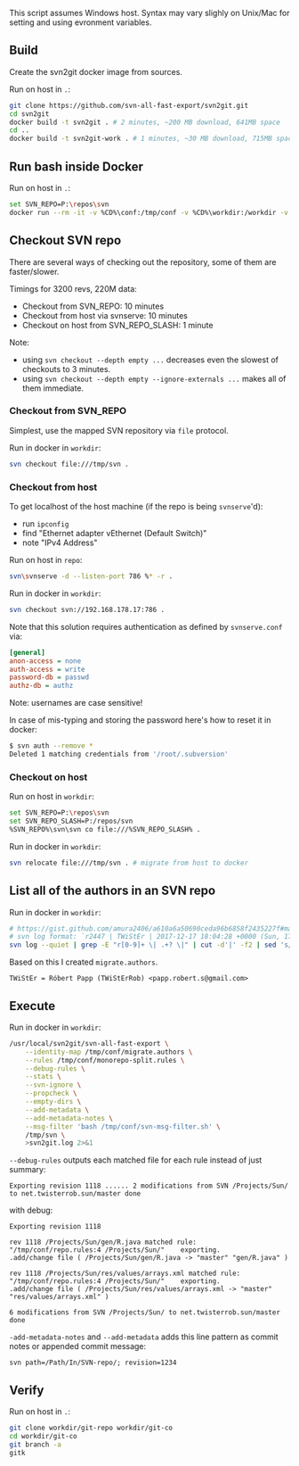 This script assumes Windows host. Syntax may vary slighly on Unix/Mac for setting and using evronment variables.

## Build
Create the svn2git docker image from sources.

Run on host in `.`:
```bash
git clone https://github.com/svn-all-fast-export/svn2git.git
cd svn2git
docker build -t svn2git . # 2 minutes, ~200 MB download, 641MB space
cd ..
docker build -t svn2git-work . # 1 minutes, ~30 MB download, 715MB space
```

## Run bash inside Docker
Run on host in `.`:
```bash
set SVN_REPO=P:\repos\svn
docker run --rm -it -v %CD%\conf:/tmp/conf -v %CD%\workdir:/workdir -v %SVN_REPO%:/tmp/svn svn2git-work bash
```

## Checkout SVN repo
There are several ways of checking out the repository, some of them are faster/slower.

Timings for 3200 revs, 220M data:
 * Checkout from SVN_REPO: 10 minutes
 * Checkout from host via svnserve: 10 minutes
 * Checkout on host from SVN_REPO_SLASH: 1 minute

Note:
 * using `svn checkout --depth empty ...` decreases even the slowest of checkouts to 3 minutes.
 * using `svn checkout --depth empty --ignore-externals ...` makes all of them immediate.

### Checkout from SVN_REPO
Simplest, use the mapped SVN repository via `file` protocol.

Run in docker in `workdir`:
```bash
svn checkout file:///tmp/svn .
```

### Checkout from host
To get localhost of the host machine (if the repo is being `svnserve`'d):
 * run `ipconfig`
 * find "Ethernet adapter vEthernet (Default Switch)"
 * note "IPv4 Address"

Run on host in `repo`:
```bash
svn\svnserve -d --listen-port 786 %* -r .
```
Run in docker in `workdir`:
```bash
svn checkout svn://192.168.178.17:786 .
```

Note that this solution requires authentication as defined by `svnserve.conf` via:
```ini
[general]
anon-access = none
auth-access = write
password-db = passwd
authz-db = authz
```
Note: usernames are case sensitive!

In case of mis-typing and storing the password here's how to reset it in docker:
```bash
$ svn auth --remove *
Deleted 1 matching credentials from '/root/.subversion'
```

### Checkout on host
Run on host in `workdir`:
```bash
set SVN_REPO=P:\repos\svn
set SVN_REPO_SLASH=P:/repos/svn
%SVN_REPO%\svn\svn co file:///%SVN_REPO_SLASH% .
```

Run in docker in `workdir`:
```bash
svn relocate file:///tmp/svn . # migrate from host to docker
```

## List all of the authors in an SVN repo

Run in docker in `workdir`:
```bash
# https://gist.github.com/amura2406/a610a6a50690ceda96b6858f2435227f#map-authors-optional
# svn log format: `r2447 | TWiStEr | 2017-12-17 18:04:28 +0000 (Sun, 17 Dec 2017) | 2 lines`
svn log --quiet | grep -E "r[0-9]+ \| .+? \|" | cut -d'|' -f2 | sed 's/^ //' | sed 's/ $//' | sort | uniq
```
Based on this I created `migrate.authors`.
```
TWiStEr = Róbert Papp (TWiStErRob) <papp.robert.s@gmail.com>
```

## Execute
Run in docker in `workdir`:
```bash
/usr/local/svn2git/svn-all-fast-export \
	--identity-map /tmp/conf/migrate.authors \
	--rules /tmp/conf/monorepo-split.rules \
	--debug-rules \
	--stats \
	--svn-ignore \
	--propcheck \
	--empty-dirs \
	--add-metadata \
	--add-metadata-notes \
	--msg-filter 'bash /tmp/conf/svn-msg-filter.sh' \
	/tmp/svn \
	>svn2git.log 2>&1
```

`--debug-rules` outputs each matched file for each rule instead of just summary:
```
Exporting revision 1118 ...... 2 modifications from SVN /Projects/Sun/ to net.twisterrob.sun/master done
```
with debug:
```
Exporting revision 1118

rev 1118 /Projects/Sun/gen/R.java matched rule: "/tmp/conf/repo.rules:4 /Projects/Sun/"    exporting.
.add/change file ( /Projects/Sun/gen/R.java -> "master" "gen/R.java" )

rev 1118 /Projects/Sun/res/values/arrays.xml matched rule: "/tmp/conf/repo.rules:4 /Projects/Sun/"    exporting.
.add/change file ( /Projects/Sun/res/values/arrays.xml -> "master" "res/values/arrays.xml" )

6 modifications from SVN /Projects/Sun/ to net.twisterrob.sun/master done
```

`-add-metadata-notes` and `--add-metadata` adds this line pattern as commit notes or appended commit message:
```
svn path=/Path/In/SVN-repo/; revision=1234
```


## Verify
Run on host in `.`:
```bash
git clone workdir/git-repo workdir/git-co
cd workdir/git-co
git branch -a
gitk
```
